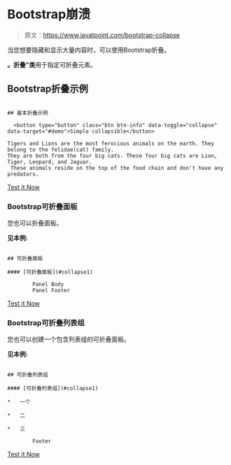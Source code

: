 # Bootstrap崩溃

> 原文：<https://www.javatpoint.com/bootstrap-collapse>

当您想要隐藏和显示大量内容时，可以使用Bootstrap折叠。

**。折叠”类**用于指定可折叠元素。

## Bootstrap折叠示例

```

## 基本折叠示例

  <button type="button" class="btn btn-info" data-toggle="collapse" data-target="#demo">Simple collapsible</button>

Tigers and Lions are the most ferocious animals on the earth. They belong to the felidae(cat) family. 
They are both from the four big cats. These four big cats are Lion, Tiger, Leopard, and Jaguar.
 These animals reside on the top of the food chain and don't have any predators.

```

[Test it Now](https://www.javatpoint.com/oprweb/test.jsp?filename=bootstrapcollapse1)

### Bootstrap可折叠面板

您也可以折叠面板。

**见本例:**

```

## 可折叠面板

#### [可折叠面板](#collapse1)

        Panel Body
        Panel Footer

```

[Test it Now](https://www.javatpoint.com/oprweb/test.jsp?filename=bootstrapcollapse2)

### Bootstrap可折叠列表组

您也可以创建一个包含列表组的可折叠面板。

**见本例:**

```

## 可折叠列表组

#### [可折叠列表组](#collapse1)

*   一个

*   二

*   三

        Footer

```

[Test it Now](https://www.javatpoint.com/oprweb/test.jsp?filename=bootstrapcollapse3)